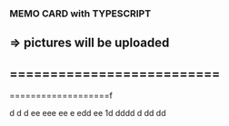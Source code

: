 ### MEMO CARD with TYPESCRIPT
=> pictures will be uploaded
--------------------------
==========================
-
===================f

d
d
d
ee
eee
ee
e
edd
ee
1d
dddd
d
dd
dd
